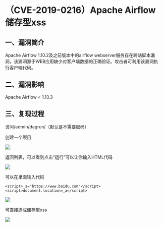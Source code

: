 # （CVE-2019-0216）Apache Airflow 储存型xss

## 一、漏洞简介

Apache Airflow 1.10.2及之前版本中的airflow webserver服务存在跨站脚本漏洞，该漏洞源于WEB应用缺少对客户端数据的正确验证。攻击者可利用该漏洞执行客户端代码。

## 二、漏洞影响

Apache Airflow < 1.10.3

## 三、复现过程

访问/admin/dagrun/（默认是不需要密码）

创建一个项目

![](media/202008/15980944280751.jpg)


返回列表，可以看到点击“运行”可以让你输入HTML代码

![](media/202008/15980944546938.jpg)


可以在里面输入代码


```
<script>_a="https://www.baidu.com"</script>
<script>document.location=_a</script> 
```

![](media/202008/15980944736438.jpg)


可直接造成储存型xss

![](media/202008/15980944825372.jpg)
